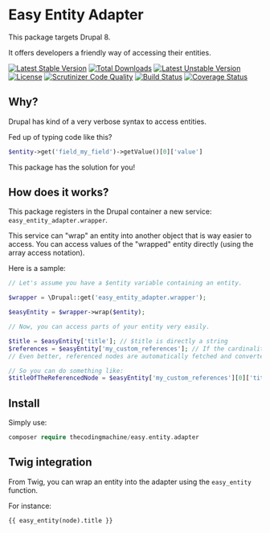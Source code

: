 Easy Entity Adapter
===================

This package targets Drupal 8.

It offers developers a friendly way of accessing their entities.

[![Latest Stable Version](https://poser.pugx.org/thecodingmachine/easy.entity.adapter/v/stable)](https://packagist.org/packages/thecodingmachine/easy.entity.adapter)
[![Total Downloads](https://poser.pugx.org/thecodingmachine/easy.entity.adapter/downloads)](https://packagist.org/packages/thecodingmachine/easy.entity.adapter)
[![Latest Unstable Version](https://poser.pugx.org/thecodingmachine/easy.entity.adapter/v/unstable)](https://packagist.org/packages/thecodingmachine/easy.entity.adapter)
[![License](https://poser.pugx.org/thecodingmachine/easy.entity.adapter/license)](https://packagist.org/packages/thecodingmachine/easy.entity.adapter)
[![Scrutinizer Code Quality](https://scrutinizer-ci.com/g/thecodingmachine/easy.entity.adapter/badges/quality-score.png?b=1.0)](https://scrutinizer-ci.com/g/thecodingmachine/easy.entity.adapter/?branch=1.0)
[![Build Status](https://travis-ci.org/thecodingmachine/easy.entity.adapter.svg?branch=1.0)](https://travis-ci.org/thecodingmachine/easy.entity.adapter)
[![Coverage Status](https://coveralls.io/repos/thecodingmachine/easy.entity.adapter/badge.svg?branch=1.0&service=github)](https://coveralls.io/github/thecodingmachine/easy.entity.adapter?branch=1.0)


Why?
----

Drupal has kind of a very verbose syntax to access entities.

Fed up of typing code like this?

```php
$entity->get('field_my_field')->getValue()[0]['value']
```

This package has the solution for you!

How does it works?
------------------

This package registers in the Drupal container a new service: `easy_entity_adapter.wrapper`.

This service can "wrap" an entity into another object that is way easier to access. You can access values of the "wrapped" entity directly (using the array access notation).

Here is a sample:

```php
// Let's assume you have a $entity variable containing an entity.

$wrapper = \Drupal::get('easy_entity_adapter.wrapper');

$easyEntity = $wrapper->wrap($entity);

// Now, you can access parts of your entity very easily.

$title = $easyEntity['title']; // $title is directly a string
$references = $easyEntity['my_custom_references']; // If the cardinality of the 'my_custom_references' is > 1, then the $references is automatically an array.
// Even better, referenced nodes are automatically fetched and converted into wrapped entities.

// So you can do something like:
$titleOfTheReferencedNode = $easyEntity['my_custom_references'][0]['title'];
```

Install
-------

Simply use:

```php
composer require thecodingmachine/easy.entity.adapter
```

Twig integration
----------------

From Twig, you can wrap an entity into the adapter using the `easy_entity` function.
 
For instance:

```twig
{{ easy_entity(node).title }}
```
